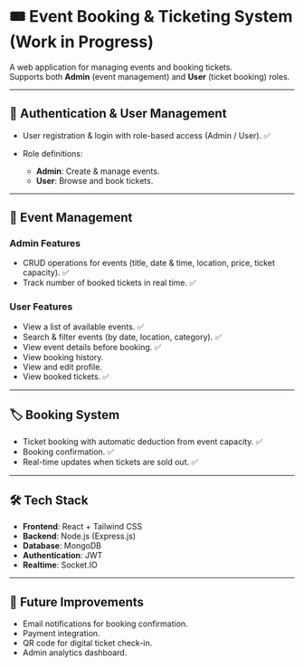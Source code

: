 # 🎟️ Event Booking & Ticketing System (Work in Progress)

A web application for managing events and booking tickets.  
Supports both **Admin** (event management) and **User** (ticket booking) roles.

---

## 🔑 Authentication & User Management
- User registration & login with role-based access (Admin / User). :white_check_mark:
  
- Role definitions:
  - **Admin**: Create & manage events. 
  - **User**: Browse and book tickets.

---

## 🎤 Event Management
### Admin Features
- CRUD operations for events (title, date & time, location, price, ticket capacity). :white_check_mark: 
- Track number of booked tickets in real time. :white_check_mark: 

### User Features
- View a list of available events. :white_check_mark: 
- Search & filter events (by date, location, category). :white_check_mark: 
- View event details before booking. :white_check_mark:  
- View booking history.
- View and edit profile. 
- View booked tickets. :white_check_mark:
---

## 🏷️ Booking System
- Ticket booking with automatic deduction from event capacity. :white_check_mark: 
- Booking confirmation. :white_check_mark: 
- Real-time updates when tickets are sold out. :white_check_mark: 

---

## 🛠 Tech Stack
- **Frontend**: React + Tailwind CSS  
- **Backend**: Node.js (Express.js)  
- **Database**: MongoDB
- **Authentication**: JWT  
- **Realtime**: Socket.IO 

---

## 🔮 Future Improvements
- Email notifications for booking confirmation.
- Payment integration.
- QR code for digital ticket check-in.
- Admin analytics dashboard.
